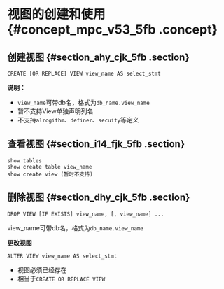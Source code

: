# 视图的创建和使用 {#concept_mpc_v53_5fb .concept}

## 创建视图 {#section_ahy_cjk_5fb .section}

```
CREATE [OR REPLACE] VIEW view_name AS select_stmt
```

**说明：** 

-   `view_name`可带db名，格式为`db_name.view_name`
-   暂不支持View单独声明列名
-   不支持`alrogithm`、`definer`、`secuity`等定义

## 查看视图 {#section_i14_fjk_5fb .section}

```
show tables
show create table view_name
show create view (暂时不支持)

```

## 删除视图 {#section_dhy_cjk_5fb .section}

```
DROP VIEW [IF EXISTS] view_name, [, view_name] ...
```

view\_name可带db名，格式为`db_name.view_name`

**更改视图**

```
ALTER VIEW view_name AS select_stmt
```

-   视图必须已经存在
-   相当于`CREATE OR REPLACE VIEW`


